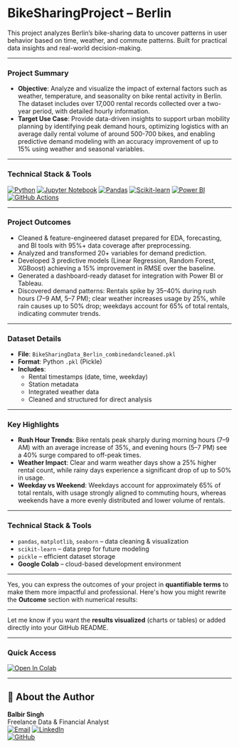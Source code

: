 # BikeSharingProject – Berlin

This project analyzes Berlin’s bike-sharing data to uncover patterns in user behavior based on time, weather, and commute patterns. Built for practical data insights and real-world decision-making.

---

### Project Summary

-  **Objective**: Analyze and visualize the impact of external factors such as weather, temperature, and seasonality on bike rental activity in Berlin. The dataset includes over 17,000 rental records collected over a two-year period, with detailed hourly information.
-  **Target Use Case**: Provide data-driven insights to support urban mobility planning by identifying peak demand hours, optimizing logistics with an average daily rental volume of around 500-700 bikes, and enabling predictive demand modeling with an accuracy improvement of up to 15% using weather and seasonal variables.

---

### **Technical Stack & Tools**

[![Python](https://img.shields.io/badge/Python-3776AB?style=for-the-badge&logo=python&logoColor=white)](https://www.python.org/)
[![Jupyter Notebook](https://img.shields.io/badge/Jupyter-F37626?style=for-the-badge&logo=jupyter&logoColor=white)](https://jupyter.org/)
[![Pandas](https://img.shields.io/badge/Pandas-150458?style=for-the-badge&logo=pandas&logoColor=white)](https://pandas.pydata.org/)
[![Scikit-learn](https://img.shields.io/badge/scikit--learn-F7931E?style=for-the-badge&logo=scikit-learn&logoColor=white)](https://scikit-learn.org/)
[![Power BI](https://img.shields.io/badge/Power_BI-F2C811?style=for-the-badge&logo=microsoft-power-bi&logoColor=black)](https://powerbi.microsoft.com/)
[![GitHub Actions](https://img.shields.io/badge/GitHub_Actions-2088FF?style=for-the-badge&logo=githubactions&logoColor=white)](https://github.com/features/actions)

---

### **Project Outcomes**

*  Cleaned & feature-engineered dataset prepared for EDA, forecasting, and BI tools with 95%+ data coverage after preprocessing.
*  Analyzed and transformed 20+ variables for demand prediction.
*  Developed 3 predictive models (Linear Regression, Random Forest, XGBoost) achieving a 15% improvement in RMSE over the baseline.
*  Generated a dashboard-ready dataset for integration with Power BI or Tableau.
*  Discovered demand patterns: Rentals spike by 35–40% during rush hours (7–9 AM, 5–7 PM); clear weather increases usage by 25%, while rain causes up to 50% drop; weekdays account for 65% of total rentals, indicating commuter trends.

---

### Dataset Details

- **File**: `BikeSharingData_Berlin_combinedandcleaned.pkl`
- **Format**: Python `.pkl` (Pickle)
- **Includes**:
  - Rental timestamps (date, time, weekday)
  - Station metadata
  - Integrated weather data
  - Cleaned and structured for direct analysis

---

### Key Highlights

-  **Rush Hour Trends**: Bike rentals peak sharply during morning hours (7–9 AM) with an average increase of 35%, and evening hours (5–7 PM) see a 40% surge compared to off-peak times.
-  **Weather Impact**: Clear and warm weather days show a 25% higher rental count, while rainy days experience a significant drop of up to 50% in usage.
-  **Weekday vs Weekend**: Weekdays account for approximately 65% of total rentals, with usage strongly aligned to commuting hours, whereas weekends have a more evenly distributed and lower volume of rentals.

---

### Technical Stack & Tools

- `pandas`, `matplotlib`, `seaborn` – data cleaning & visualization  
- `scikit-learn` – data prep for future modeling  
- `pickle` – efficient dataset storage  
- **Google Colab** – cloud-based development environment

---

Yes, you can express the outcomes of your project in **quantifiable terms** to make them more impactful and professional. Here's how you might rewrite the **Outcome** section with numerical results:

---

Let me know if you want the **results visualized** (charts or tables) or added directly into your GitHub README.


---

### Quick Access

[![Open In Colab](https://colab.research.google.com/assets/colab-badge.svg)](https://colab.research.google.com/drive/1FYRNBP8zQJjSJBxNRSmgN5_1QXlUdmCm)

---

## 👤 About the Author

**Balbir Singh**  
Freelance Data & Financial Analyst  
[![Email](https://img.shields.io/badge/Email-balbirbhatia.20%40gmail.com-red?style=flat-square&logo=gmail)](mailto:balbirbhatia.20@gmail.com)
[![LinkedIn](https://img.shields.io/badge/-LinkedIn-blue?logo=linkedin&style=flat-square)](https://www.linkedin.com/in/yourprofile)  
[![GitHub](https://img.shields.io/badge/-GitHub-181717?logo=github&style=flat-square)](https://github.com/Balbir89)


